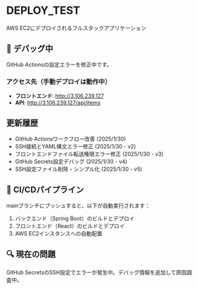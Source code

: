 # DEPLOY_TEST

AWS EC2にデプロイされるフルスタックアプリケーション

## 🔧 **デバッグ中**
GitHub Actionsの設定エラーを修正中です。

### アクセス先（手動デプロイは動作中）
- **フロントエンド**: http://3.106.239.127
- **API**: http://3.106.239.127/api/items

## 更新履歴
- GitHub Actionsワークフロー改善 (2025/1/30)
- SSH接続とYAML構文エラー修正 (2025/1/30 - v2)
- フロントエンドファイル転送権限エラー修正 (2025/1/30 - v3)
- GitHub Secrets設定デバッグ (2025/1/30 - v4)
- SSH設定ファイル削除・シンプル化 (2025/1/30 - v5)

## 🚀 **CI/CDパイプライン**
mainブランチにプッシュすると、以下が自動実行されます：
1. バックエンド（Spring Boot）のビルドとデプロイ
2. フロントエンド（React）のビルドとデプロイ
3. AWS EC2インスタンスへの自動配置

## 🔍 **現在の問題**
GitHub SecretsのSSH設定でエラーが発生中。デバッグ情報を追加して原因調査中。